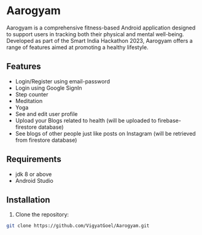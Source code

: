 # Aarogyam

Aarogyam is a comprehensive fitness-based Android application designed to support users in tracking both their physical and mental well-being. Developed as part of the Smart India Hackathon 2023, Aarogyam offers a range of features aimed at promoting a healthy lifestyle.

## Features

- Login/Register using email-password
- Login using Google SignIn
- Step counter
- Meditation
- Yoga
- See and edit user profile
- Upload your Blogs related to health (will be uploaded to firebase-firestore database)
- See blogs of other people just like posts on Instagram (will be retrieved from firestore database)

## Requirements

- jdk 8 or above
- Android Studio

## Installation

1. Clone the repository:

```bash
git clone https://github.com/VigyatGoel/Aarogyam.git
```

